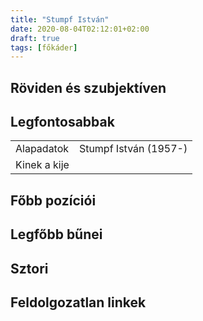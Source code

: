 ```yaml
---
title: "Stumpf István"
date: 2020-08-04T02:12:01+02:00
draft: true
tags: [főkáder]
---
```


## Röviden és szubjektíven



## Legfontosabbak

|                           |                                                                    |
| :---                      | :----                                                              |
| Alapadatok                | Stumpf István (1957-)                                              |
| Kinek a kije              |                                                                    |

## Főbb pozíciói


## Legfőbb bűnei



## Sztori

## Feldolgozatlan linkek

